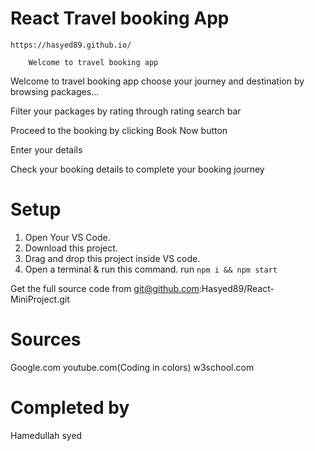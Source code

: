 # React Travel booking App
    https://hasyed89.github.io/
    
    	Welcome to travel booking app

Welcome to travel booking app choose your journey and destination by browsing packages…

Filter your packages by rating through rating search bar

Proceed to the booking by clicking Book Now button

Enter your details

Check your booking details to complete your booking journey

# Setup

1. Open Your VS Code.
2. Download this project.
3. Drag and drop this project inside VS code.
4. Open a terminal & run this command.
   run `npm i && npm start`

Get the full source code from  git@github.com:Hasyed89/React-MiniProject.git

# Sources
Google.com
youtube.com(Coding in colors)
w3school.com

# Completed by
Hamedullah syed



